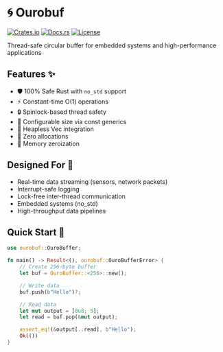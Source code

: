 # 🌀 Ourobuf

[![Crates.io](https://img.shields.io/crates/v/ourobuf.svg)](https://crates.io/crates/ourobuf)
[![Docs.rs](https://docs.rs/ourobuf/badge.svg)](https://docs.rs/ourobuf/0.1.1/ourobuf/)
[![License](https://img.shields.io/badge/license-MIT%2FApache--2.0-blue.svg)]()

Thread-safe circular buffer for embedded systems and high-performance applications

## Features ✨

- 🛡️ 100% Safe Rust with `no_std` support
- ⚡ Constant-time O(1) operations
- 🔒 Spinlock-based thread safety
- 📏 Configurable size via const generics
- 🔄 Heapless Vec integration
- 🔋 Zero allocations
- 🧼 Memory zeroization

## Designed For 🎯

- Real-time data streaming (sensors, network packets)
- Interrupt-safe logging
- Lock-free inter-thread communication
- Embedded systems (no_std)
- High-throughput data pipelines

## Quick Start 🚀

```rust
use ourobuf::OuroBuffer;

fn main() -> Result<(), ourobuf::OuroBufferError> {
    // Create 256-byte buffer
    let buf = OuroBuffer::<256>::new();

    // Write data
    buf.push(b"Hello")?;

    // Read data
    let mut output = [0u8; 5];
    let read = buf.pop(&mut output);

    assert_eq!(&output[..read], b"Hello");
    Ok(())
}
```
